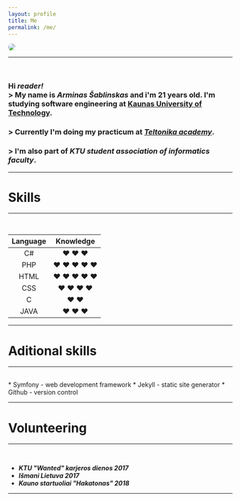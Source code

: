 ```yaml
---
layout: profile
title: Me
permalink: /me/
---
```


<img style="border-radius:50%; text-align: center;" src="https://scontent.fkun1-1.fna.fbcdn.net/v/t1.0-1/p160x160/74284863_2684069298327275_4498988352913014784_o.jpg?_nc_cat=108&_nc_ohc=MErgTNN0axoAQkONjWJ1AhdRwWBtQaZfU9NR1gWEelBq4svpy2Om3XByA&_nc_ht=scontent.fkun1-1.fna&oh=d131dd2ef87c749d795b7320f0a19ad5&oe=5E497619">


***

<br>

### Hi ***reader!***  <br> > My name is *Arminas Šablinskas* and i'm 21 years old. I'm studying software engineering at [Kaunas University of Technology][ktu].
### > Currently I'm doing my **practicum** at [*Teltonika academy*][teltonika].
### > I'm also part of *KTU student association of informatics faculty*.

***

# Skills #

*** 
<br> <meta charset="UTF-8">

| Language      | Knowledge |
| :-----------: | :-------: |
| C#            | :heart: :heart: :heart: |
| PHP           | :heart: :heart: :heart: :heart: :heart: |
| HTML          | :heart: :heart: :heart: :heart: :heart: |
| CSS           | :heart: :heart: :heart: :heart: |
| C             | :heart: :heart: |
| JAVA          | :heart: :heart: :heart: |

***

# Aditional skills #

***
<br>
* Symfony - web development framework
* Jekyll - static site generator
* Github - version control

***

# Volunteering #

***
<br>

* ***KTU "Wanted" karjeros dienos 2017***
* ***Išmani Lietuva 2017***
* ***Kauno startuoliai "Hakatonas" 2018***

***

[ktu]: https://www.ktu.edu 
[teltonika]: https://teltonika.lt/lt/


